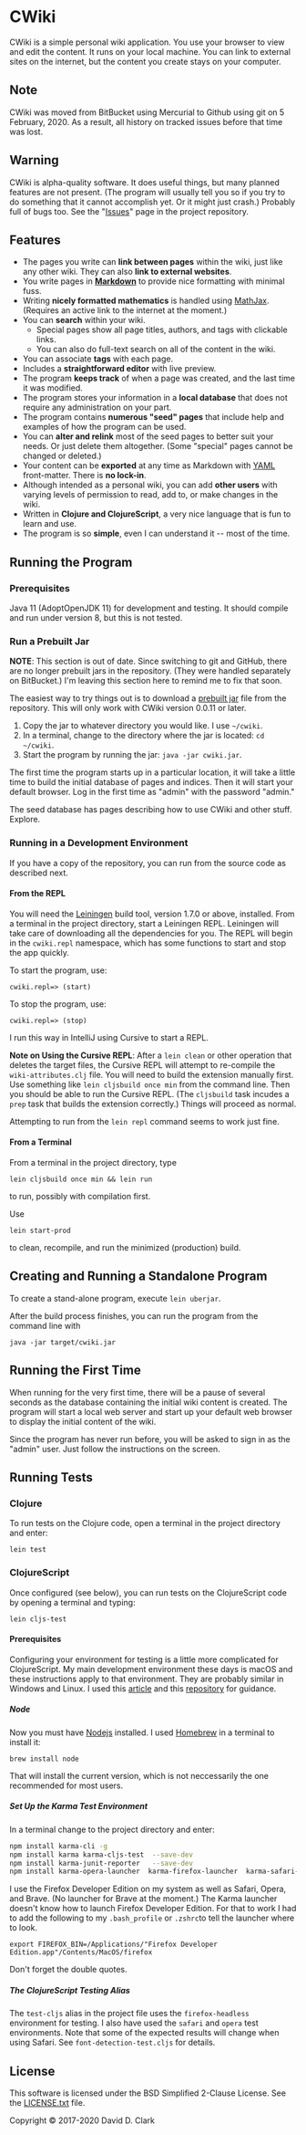 # CWiki ##

CWiki is a simple personal wiki application. You use your browser to view and edit the content. It runs on your local machine. You can link to external sites on the internet, but the content you create stays on your computer.

## Note ##

CWiki was moved from BitBucket using Mercurial to Github using git on 5 February, 2020. As a result, all history on tracked issues before that time was lost.

## Warning ##

CWiki is alpha-quality software. It does useful things, but many planned features are not present. (The program will usually tell you so if you try to do something that it cannot accomplish yet. Or it might just crash.) Probably full of bugs too. See the "[Issues](https://github.com/clartaq/cwiki/issues)" page in the project repository.

## Features ##

* The pages you write can **link between pages** within the wiki, just like any other wiki. They can also **link to external websites**.
* You write pages in **[Markdown](https://daringfireball.net/projects/markdown/syntax)** to provide nice formatting with minimal fuss.
* Writing **nicely formatted mathematics** is handled using [MathJax](https://www.mathjax.org/). (Requires an active link to the internet at the moment.)
* You can **search** within your wiki. 
   * Special pages show all page titles, authors, and tags with clickable links.
   * You can also do full-text search on all of the content in the wiki.
* You can associate **tags** with each page.
* Includes a **straightforward editor** with live preview.
* The program **keeps track** of when a page was created, and the last time it was modified.
* The program stores your information in a **local database** that does not require any administration on your part.
* The program contains **numerous "seed" pages** that include help and examples of how the program can be used.
* You can **alter and relink** most of the seed pages to better suit your needs. Or just delete them altogether. (Some "special" pages cannot be changed or deleted.)
* Your content can be **exported** at any time as Markdown with [YAML](http://yaml.org) front-matter. There is **no lock-in**.
* Although intended as a personal wiki, you can add **other users** with varying levels of permission to read, add to, or make changes in the wiki.
* Written in **Clojure and ClojureScript**, a very nice language that is fun to learn and use.
* The program is so **simple**, even I can understand it -- most of the time.

## Running the Program ##

### Prerequisites ###

Java 11 (AdoptOpenJDK 11) for development and testing. It should compile and run under version 8, but this is not tested. 

### Run a Prebuilt Jar ###

**NOTE**: This section is out of date. Since switching to git and GitHub, there are no longer prebuilt jars in the repository. (They were handled separately on BitBucket.) I'm leaving this section here to remind me to fix that soon.

The easiest way to try things out is to download a [prebuilt jar](https://bitbucket.org/David_Clark/cwiki/downloads/) file from the repository. This will only work with CWiki version 0.0.11 or later.

1. Copy the jar to whatever directory you would like. I use `~/cwiki`.
2. In a terminal, change to the directory where the jar is located: `cd ~/cwiki`.
3. Start the program by running the jar: `java -jar cwiki.jar`.

The first time the program starts up in a particular location, it will take a little time to build the initial database of pages and indices. Then it will start your default browser. Log in the first time as "admin" with the password "admin."

The seed database has pages describing how to use CWiki and other stuff. Explore.

### Running in a Development Environment ###

If you have a copy of the repository, you can run from the source code as described next.

#### From the REPL ####

You will need the [Leiningen](https://github.com/technomancy/leiningen) build tool, version 1.7.0 or above, installed. From a terminal in the project directory, start a Leiningen REPL. Leiningen will take care of downloading all the dependencies for you. The REPL will begin in the `cwiki.repl` namespace, which has some functions to start and stop the app quickly.

To start the program, use:

`cwiki.repl=> (start)`

To stop the program, use:

`cwiki.repl=> (stop)`

I ​run this way in IntelliJ using Cursive to start a REPL.

**Note on Using the Cursive REPL**: After a `lein clean` or other operation that deletes the target files, the Cursive REPL will attempt to re-compile the `wiki-attributes.clj` file. You will need to build the extension manually first. Use something like `lein cljsbuild once min` from the command line. Then you should be able to run the Cursive REPL. (The `cljsbuild` task incudes a `prep` task that builds the extension correctly.) Things will proceed as normal.

Attempting to run from the `lein repl` command seems to work just fine.

#### From a Terminal ####

From a terminal in the project directory, type

`lein cljsbuild once min && lein run`

to run, possibly with compilation first.

Use

`lein start-prod`

to clean, recompile, and run the minimized (production) build. 

## Creating and Running a Standalone Program ##

To create a stand-alone program, execute `lein uberjar`. 

After the build process finishes, you can run the program from the command line with

```
java -jar target/cwiki.jar
```

## Running the First Time ##
 When running for the very first time, there will be a pause of several seconds as the database containing the initial wiki content is created. The program will start a local web server and start up your default web browser to display the initial content of the wiki.

 Since the program has never run before, you will be asked to sign in as the "admin" user. Just follow the instructions on the screen.

## Running Tests ##

### Clojure ###

To run tests on the Clojure code, open a terminal in the project directory and enter:

`lein test`

### ClojureScript ###

Once configured (see below), you can run tests on the ClojureScript code by opening a terminal and typing:

`lein cljs-test`

#### Prerequisites ####

Configuring your environment for testing is a little more complicated for ClojureScript. My main development environment these days is macOS and these instructions apply to that environment. They are probably similar in Windows and Linux. I used this [article](https://lispcast.com/testing-clojurescript/) and this [repository](https://github.com/cloojure/cljs-template) for guidance.

##### Node #####

Now you must have [Nodejs](https://nodejs.org/en/) installed. I used [Homebrew](https://brew.sh) in a terminal to install it:

`brew install node`

That will install the current version, which is not neccessarily the one recommended for most users.

##### Set Up the Karma Test Environment #####

In a terminal change to the project directory and enter:

```bash
npm install karma-cli -g
npm install karma karma-cljs-test  --save-dev
npm install karma-junit-reporter   --save-dev
npm install karma-opera-launcher  karma-firefox-launcher  karma-safari-launcher  --save-dev
```
I use the Firefox Developer Edition on my system as well as Safari, Opera, and Brave. (No launcher for Brave at the moment.) The Karma launcher doesn't know how to launch Firefox Developer Edition. For that to work I had to add the following to my `.bash_profile` or `.zshrc`to tell the launcher where to look.

`export FIREFOX_BIN=/Applications/"Firefox Developer Edition.app"/Contents/MacOS/firefox`

Don't forget the double quotes.

##### The ClojureScript Testing Alias #####

The `test-cljs` alias in the project file uses the `firefox-headless` environment for testing. I also have used the `safari` and `opera` test environments. Note that some of the expected results will change when using Safari. See `font-detection-test.cljs` for details.

## License ##

This software is licensed under the BSD Simplified 2-Clause License. See the [LICENSE.txt](https://bitbucket.org/David_Clark/cwiki/src/default/LICENSE.txt) file.

Copyright © 2017-2020 David D. Clark